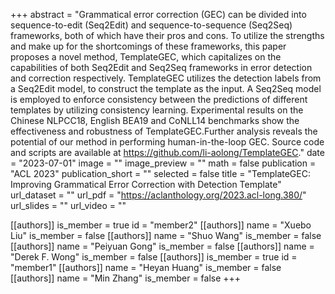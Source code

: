 +++
abstract = "Grammatical error correction (GEC) can be divided into sequence-to-edit (Seq2Edit) and sequence-to-sequence (Seq2Seq) frameworks, both of which have their pros and cons. To utilize the strengths and make up for the shortcomings of these frameworks, this paper proposes a novel method, TemplateGEC, which capitalizes on the capabilities of both Seq2Edit and Seq2Seq frameworks in error detection and correction respectively. TemplateGEC utilizes the detection labels from a Seq2Edit model, to construct the template as the input. A Seq2Seq model is employed to enforce consistency between the predictions of different templates by utilizing consistency learning. Experimental results on the Chinese NLPCC18, English BEA19 and CoNLL14 benchmarks show the effectiveness and robustness of TemplateGEC.Further analysis reveals the potential of our method in performing human-in-the-loop GEC. Source code and scripts are available at https://github.com/li-aolong/TemplateGEC."
date = "2023-07-01"
image = ""
image_preview = ""
math = false
publication = "ACL 2023"
publication_short = ""
selected = false
title = "TemplateGEC: Improving Grammatical Error Correction with Detection Template"
url_dataset = ""
url_pdf = "https://aclanthology.org/2023.acl-long.380/"
url_slides = ""
url_video = ""

[[authors]]
    is_member = true
    id = "member2"
[[authors]]
    name = "Xuebo Liu"
    is_member = false
[[authors]]
    name = "Shuo Wang"
    is_member = false
[[authors]]
    name = "Peiyuan Gong"
    is_member = false
[[authors]]
    name = "Derek F. Wong"
    is_member = false
[[authors]]
    is_member = true
    id = "member1"
[[authors]]
    name = "Heyan Huang"
    is_member = false
[[authors]]
    name = "Min Zhang"
    is_member = false
+++
